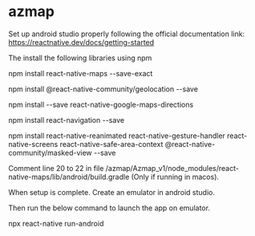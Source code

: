 # azmap

Set up android studio properly following the official documentation link: https://reactnative.dev/docs/getting-started

The install the following libraries using npm

npm install react-native-maps --save-exact

npm install @react-native-community/geolocation --save

npm install --save react-native-google-maps-directions

npm install react-navigation --save

npm install react-native-reanimated react-native-gesture-handler react-native-screens react-native-safe-area-context @react-native-community/masked-view --save

Comment line 20 to 22 in file /azmap/Azmap_v1/node_modules/react-native-maps/lib/android/build.gradle (Only if running in macos).

When setup is complete. Create an emulator in android studio.

Then run the below command to launch the app on emulator.

npx react-native run-android

